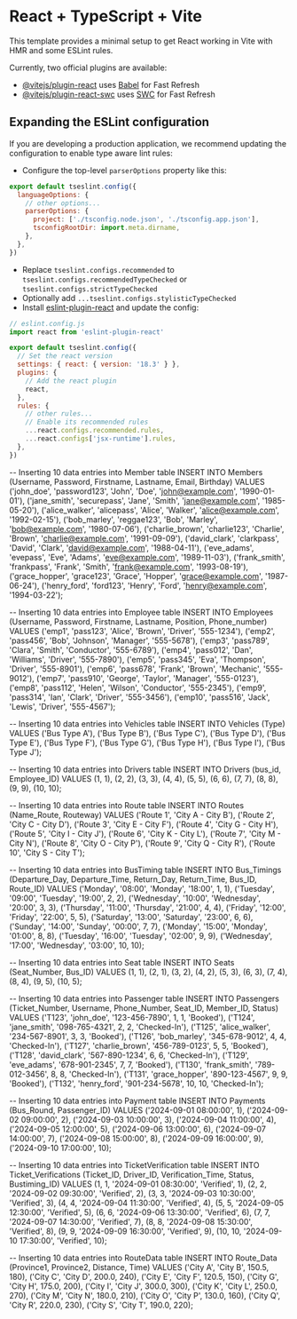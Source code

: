 # React + TypeScript + Vite

This template provides a minimal setup to get React working in Vite with HMR and some ESLint rules.

Currently, two official plugins are available:

- [@vitejs/plugin-react](https://github.com/vitejs/vite-plugin-react/blob/main/packages/plugin-react/README.md) uses [Babel](https://babeljs.io/) for Fast Refresh
- [@vitejs/plugin-react-swc](https://github.com/vitejs/vite-plugin-react-swc) uses [SWC](https://swc.rs/) for Fast Refresh

## Expanding the ESLint configuration

If you are developing a production application, we recommend updating the configuration to enable type aware lint rules:

- Configure the top-level `parserOptions` property like this:

```js
export default tseslint.config({
  languageOptions: {
    // other options...
    parserOptions: {
      project: ['./tsconfig.node.json', './tsconfig.app.json'],
      tsconfigRootDir: import.meta.dirname,
    },
  },
})
```

- Replace `tseslint.configs.recommended` to `tseslint.configs.recommendedTypeChecked` or `tseslint.configs.strictTypeChecked`
- Optionally add `...tseslint.configs.stylisticTypeChecked`
- Install [eslint-plugin-react](https://github.com/jsx-eslint/eslint-plugin-react) and update the config:

```js
// eslint.config.js
import react from 'eslint-plugin-react'

export default tseslint.config({
  // Set the react version
  settings: { react: { version: '18.3' } },
  plugins: {
    // Add the react plugin
    react,
  },
  rules: {
    // other rules...
    // Enable its recommended rules
    ...react.configs.recommended.rules,
    ...react.configs['jsx-runtime'].rules,
  },
})
```



-- Inserting 10 data entries into Member table
INSERT INTO Members (Username, Password, Firstname, Lastname, Email, Birthday) 
VALUES 
('john_doe', 'password123', 'John', 'Doe', 'john@example.com', '1990-01-01'),
('jane_smith', 'securepass', 'Jane', 'Smith', 'jane@example.com', '1985-05-20'),
('alice_walker', 'alicepass', 'Alice', 'Walker', 'alice@example.com', '1992-02-15'),
('bob_marley', 'reggae123', 'Bob', 'Marley', 'bob@example.com', '1980-07-06'),
('charlie_brown', 'charlie123', 'Charlie', 'Brown', 'charlie@example.com', '1991-09-09'),
('david_clark', 'clarkpass', 'David', 'Clark', 'david@example.com', '1988-04-11'),
('eve_adams', 'evepass', 'Eve', 'Adams', 'eve@example.com', '1989-11-03'),
('frank_smith', 'frankpass', 'Frank', 'Smith', 'frank@example.com', '1993-08-19'),
('grace_hopper', 'grace123', 'Grace', 'Hopper', 'grace@example.com', '1987-06-24'),
('henry_ford', 'ford123', 'Henry', 'Ford', 'henry@example.com', '1994-03-22');

-- Inserting 10 data entries into Employee table
INSERT INTO Employees (Username, Password, Firstname, Lastname, Position, Phone_number) 
VALUES 
('emp1', 'pass123', 'Alice', 'Brown', 'Driver', '555-1234'),
('emp2', 'pass456', 'Bob', 'Johnson', 'Manager', '555-5678'),
('emp3', 'pass789', 'Clara', 'Smith', 'Conductor', '555-6789'),
('emp4', 'pass012', 'Dan', 'Williams', 'Driver', '555-7890'),
('emp5', 'pass345', 'Eva', 'Thompson', 'Driver', '555-8901'),
('emp6', 'pass678', 'Frank', 'Brown', 'Mechanic', '555-9012'),
('emp7', 'pass910', 'George', 'Taylor', 'Manager', '555-0123'),
('emp8', 'pass112', 'Helen', 'Wilson', 'Conductor', '555-2345'),
('emp9', 'pass314', 'Ian', 'Clark', 'Driver', '555-3456'),
('emp10', 'pass516', 'Jack', 'Lewis', 'Driver', '555-4567');

-- Inserting 10 data entries into Vehicles table
INSERT INTO Vehicles (Type) 
VALUES 
('Bus Type A'), 
('Bus Type B'), 
('Bus Type C'), 
('Bus Type D'), 
('Bus Type E'), 
('Bus Type F'), 
('Bus Type G'), 
('Bus Type H'), 
('Bus Type I'), 
('Bus Type J');

-- Inserting 10 data entries into Drivers table
INSERT INTO Drivers (bus_id, Employee_ID) 
VALUES 
(1, 1), (2, 2), (3, 3), (4, 4), (5, 5), 
(6, 6), (7, 7), (8, 8), (9, 9), (10, 10);

-- Inserting 10 data entries into Route table
INSERT INTO Routes (Name_Route, Routeway) 
VALUES 
('Route 1', 'City A - City B'), 
('Route 2', 'City C - City D'), 
('Route 3', 'City E - City F'), 
('Route 4', 'City G - City H'), 
('Route 5', 'City I - City J'), 
('Route 6', 'City K - City L'), 
('Route 7', 'City M - City N'), 
('Route 8', 'City O - City P'), 
('Route 9', 'City Q - City R'), 
('Route 10', 'City S - City T');

-- Inserting 10 data entries into BusTiming table
INSERT INTO Bus_Timings (Departure_Day, Departure_Time, Return_Day, Return_Time, Bus_ID, Route_ID) 
VALUES 
('Monday', '08:00', 'Monday', '18:00', 1, 1),
('Tuesday', '09:00', 'Tuesday', '19:00', 2, 2),
('Wednesday', '10:00', 'Wednesday', '20:00', 3, 3),
('Thursday', '11:00', 'Thursday', '21:00', 4, 4),
('Friday', '12:00', 'Friday', '22:00', 5, 5),
('Saturday', '13:00', 'Saturday', '23:00', 6, 6),
('Sunday', '14:00', 'Sunday', '00:00', 7, 7),
('Monday', '15:00', 'Monday', '01:00', 8, 8),
('Tuesday', '16:00', 'Tuesday', '02:00', 9, 9),
('Wednesday', '17:00', 'Wednesday', '03:00', 10, 10);

-- Inserting 10 data entries into Seat table
INSERT INTO Seats (Seat_Number, Bus_ID) 
VALUES 
(1, 1), (2, 1), (3, 2), (4, 2), (5, 3), 
(6, 3), (7, 4), (8, 4), (9, 5), (10, 5);

-- Inserting 10 data entries into Passenger table
INSERT INTO Passengers (Ticket_Number, Username, Phone_Number, Seat_ID, Member_ID, Status) 
VALUES 
('T123', 'john_doe', '123-456-7890', 1, 1, 'Booked'),
('T124', 'jane_smith', '098-765-4321', 2, 2, 'Checked-In'),
('T125', 'alice_walker', '234-567-8901', 3, 3, 'Booked'),
('T126', 'bob_marley', '345-678-9012', 4, 4, 'Checked-In'),
('T127', 'charlie_brown', '456-789-0123', 5, 5, 'Booked'),
('T128', 'david_clark', '567-890-1234', 6, 6, 'Checked-In'),
('T129', 'eve_adams', '678-901-2345', 7, 7, 'Booked'),
('T130', 'frank_smith', '789-012-3456', 8, 8, 'Checked-In'),
('T131', 'grace_hopper', '890-123-4567', 9, 9, 'Booked'),
('T132', 'henry_ford', '901-234-5678', 10, 10, 'Checked-In');

-- Inserting 10 data entries into Payment table
INSERT INTO Payments (Bus_Round, Passenger_ID) 
VALUES 
('2024-09-01 08:00:00', 1),
('2024-09-02 09:00:00', 2),
('2024-09-03 10:00:00', 3),
('2024-09-04 11:00:00', 4),
('2024-09-05 12:00:00', 5),
('2024-09-06 13:00:00', 6),
('2024-09-07 14:00:00', 7),
('2024-09-08 15:00:00', 8),
('2024-09-09 16:00:00', 9),
('2024-09-10 17:00:00', 10);

-- Inserting 10 data entries into TicketVerification table
INSERT INTO Ticket_Verifications (Ticket_ID, Driver_ID, Verification_Time, Status, Bustiming_ID) 
VALUES 
(1, 1, '2024-09-01 08:30:00', 'Verified', 1),
(2, 2, '2024-09-02 09:30:00', 'Verified', 2),
(3, 3, '2024-09-03 10:30:00', 'Verified', 3),
(4, 4, '2024-09-04 11:30:00', 'Verified', 4),
(5, 5, '2024-09-05 12:30:00', 'Verified', 5),
(6, 6, '2024-09-06 13:30:00', 'Verified', 6),
(7, 7, '2024-09-07 14:30:00', 'Verified', 7),
(8, 8, '2024-09-08 15:30:00', 'Verified', 8),
(9, 9, '2024-09-09 16:30:00', 'Verified', 9),
(10, 10, '2024-09-10 17:30:00', 'Verified', 10);

-- Inserting 10 data entries into RouteData table
INSERT INTO Route_Data (Province1, Province2, Distance, Time) 
VALUES 
('City A', 'City B', 150.5, 180),
('City C', 'City D', 200.0, 240),
('City E', 'City F', 120.5, 150),
('City G', 'City H', 175.0, 200),
('City I', 'City J', 300.0, 300),
('City K', 'City L', 250.0, 270),
('City M', 'City N', 180.0, 210),
('City O', 'City P', 130.0, 160),
('City Q', 'City R', 220.0, 230),
('City S', 'City T', 190.0, 220);
